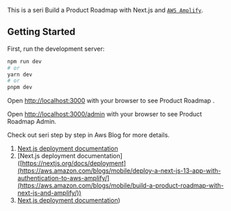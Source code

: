 This is a seri  Build a Product Roadmap with Next.js and [`AWS Amplify`]([https://github.com/vercel/next.js/tree/canary/packages/create-next-app](https://aws.amazon.com/blogs/mobile/build-a-product-roadmap-with-next-js-and-amplify/)).

## Getting Started

First, run the development server:

```bash
npm run dev
# or
yarn dev
# or
pnpm dev
```

Open [http://localhost:3000](http://localhost:3000) with your browser to see Product Roadmap .

Open [http://localhost:3000/admin](http://localhost:3000/admin) with your browser to see Product Roadmap Admin.


Check out seri step by step in Aws Blog for more details.
1. [Next.js deployment documentation]([https://nextjs.org/docs/deployment](https://aws.amazon.com/blogs/mobile/deploy-a-next-js-13-app-with-authentication-to-aws-amplify/)) 
2. [Next.js deployment documentation]([https://nextjs.org/docs/deployment](https://aws.amazon.com/blogs/mobile/deploy-a-next-js-13-app-with-authentication-to-aws-amplify/](https://aws.amazon.com/blogs/mobile/build-a-product-roadmap-with-next-js-and-amplify/))
3. [Next.js deployment documentation]([https://aws.amazon.com/blogs/mobile/add-storage-to-a-next-js-13-app-with-aws-amplify/)) 
